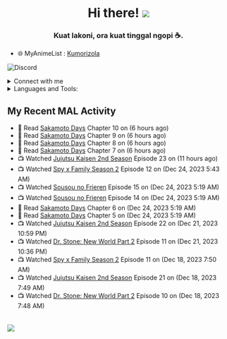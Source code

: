 <h1 align="center">Hi there! <img src="https://media.giphy.com/media/hvRJCLFzcasrR4ia7z/giphy.gif" width="25px"> </h1>
<h3 align="center">Kuat lakoni, ora kuat tinggal ngopi ☕.</h3>

- 🌐 MyAnimeList : [Kumorizola](https://myanimelist.net/animelist/Kumorizola)

![Discord](https://discord.c99.nl/widget/theme-3/761213268009943051.png)
<details>
      <summary>Connect with me</summary>
    <p align="left">
        <a href="https://www.instagram.com/kumorizola/" target="blank"><img align="center"
                src="https://raw.githubusercontent.com/rahuldkjain/github-profile-readme-generator/master/src/images/icons/Social/instagram.svg"
                alt="kumorizola" height="30" width="40" /></a>
        <a href="https://discord.com" target="blank"><img align="center"
                src="https://raw.githubusercontent.com/rahuldkjain/github-profile-readme-generator/master/src/images/icons/Social/discord.svg"
                alt="Kumori#5882" height="30" width="40" /></a>
    </p>
</details>

<details>
    <summary align="left">Languages and Tools:</summary>
<p align="left">
      <a href="https://www.w3schools.com/css/" target="_blank">
        <img src="https://raw.githubusercontent.com/devicons/devicon/master/icons/css3/css3-original-wordmark.svg"
            alt="css3" width="40" height="40" /> </a> <a href="https://www.w3.org/html/" target="_blank"> <img
            src="https://raw.githubusercontent.com/devicons/devicon/master/icons/html5/html5-original-wordmark.svg"
            alt="html5" width="40" height="40" /> </a> <a href="https://www.java.com" target="_blank"> <img
            src="https://raw.githubusercontent.com/devicons/devicon/master/icons/java/java-original.svg" alt="java"
            width="40" height="40" /> </a> <a href="https://developer.mozilla.org/en-US/docs/Web/JavaScript"
            target="_blank"> <img
            src="https://raw.githubusercontent.com/devicons/devicon/master/icons/javascript/javascript-original.svg"
            alt="javascript" width="40" height="40" /> </a> <a href="https://nodejs.org" target="_blank"> <img
            src="https://raw.githubusercontent.com/devicons/devicon/master/icons/nodejs/nodejs-original-wordmark.svg"
            alt="nodejs" width="40" height="40" /> </a> <a href="https://www.python.org" target="_blank"> <img
            src="https://raw.githubusercontent.com/devicons/devicon/master/icons/python/python-original.svg"
            alt="python" width="40" height="40" /> </a> <a href="https://www.typescriptlang.org/" target="_blank"> <img
            src="https://raw.githubusercontent.com/devicons/devicon/master/icons/typescript/typescript-original.svg" 
            alt="typescript" width="40" height="40" /> </a> <a href="https://www.photoshop.com/en" target="_blank"> <img
            src="https://upload.wikimedia.org/wikipedia/commons/a/af/Adobe_Photoshop_CC_icon.svg" alt="photoshop" width="40" height="40"/> </a>
            <a href="https://www.adobe.com/products/premiere.html" target="_blank"> <img
            src="https://upload.wikimedia.org/wikipedia/commons/4/40/Adobe_Premiere_Pro_CC_icon.svg" alt="Premiere pro" width="40" height="40"/> </a>
            <a href="https://www.adobe.com/in/products/illustrator.html" target="_blank"> <img 
            src="https://upload.wikimedia.org/wikipedia/commons/f/fb/Adobe_Illustrator_CC_icon.svg" alt="illustrator" width="40" height="40"/> </a>
      
 </details>
 
 <h2> My Recent MAL Activity</h2>
<!-- MAL_ACTIVITY:start -->

- 📖 Read [Sakamoto Days](https://MyAnimeList.net/manga.php?id=131334) Chapter 10 on (6 hours ago)
- 📖 Read [Sakamoto Days](https://MyAnimeList.net/manga.php?id=131334) Chapter 9 on (6 hours ago)
- 📖 Read [Sakamoto Days](https://MyAnimeList.net/manga.php?id=131334) Chapter 8 on (6 hours ago)
- 📖 Read [Sakamoto Days](https://MyAnimeList.net/manga.php?id=131334) Chapter 7 on (6 hours ago)
- 📺 Watched [Jujutsu Kaisen 2nd Season](https://MyAnimeList.net/anime.php?id=51009) Episode 23 on (11 hours ago)
- 📺 Watched [Spy x Family Season 2](https://MyAnimeList.net/anime.php?id=53887) Episode 12 on (Dec 24, 2023 5:43 AM)
- 📺 Watched [Sousou no Frieren](https://MyAnimeList.net/anime.php?id=52991) Episode 15 on (Dec 24, 2023 5:19 AM)
- 📺 Watched [Sousou no Frieren](https://MyAnimeList.net/anime.php?id=52991) Episode 14 on (Dec 24, 2023 5:19 AM)
- 📖 Read [Sakamoto Days](https://MyAnimeList.net/manga.php?id=131334) Chapter 6 on (Dec 24, 2023 5:19 AM)
- 📖 Read [Sakamoto Days](https://MyAnimeList.net/manga.php?id=131334) Chapter 5 on (Dec 24, 2023 5:19 AM)
- 📺 Watched [Jujutsu Kaisen 2nd Season](https://MyAnimeList.net/anime.php?id=51009) Episode 22 on (Dec 21, 2023 10:59 PM)
- 📺 Watched [Dr. Stone: New World Part 2](https://MyAnimeList.net/anime.php?id=55644) Episode 11 on (Dec 21, 2023 10:36 PM)
- 📺 Watched [Spy x Family Season 2](https://MyAnimeList.net/anime.php?id=53887) Episode 11 on (Dec 18, 2023 7:50 AM)
- 📺 Watched [Jujutsu Kaisen 2nd Season](https://MyAnimeList.net/anime.php?id=51009) Episode 21 on (Dec 18, 2023 7:49 AM)
- 📺 Watched [Dr. Stone: New World Part 2](https://MyAnimeList.net/anime.php?id=55644) Episode 10 on (Dec 18, 2023 7:48 AM)

<!-- MAL_ACTIVITY:end -->

  
<h2 align="left"> <img src="https://media.discordapp.net/attachments/918405470073520168/919220018355523584/ezgif.com-gif-maker_1.gif">
